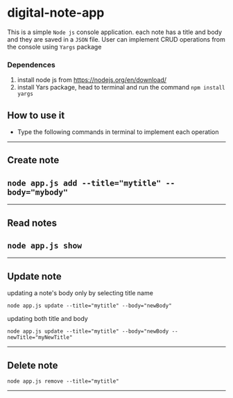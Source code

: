# digital-note-app

This is a simple `Node js` console application. each note has a title and body and they are saved in a `JSON` file.
User can implement CRUD operations from the console using `Yargs` package

### Dependences 
1. install node js from https://nodejs.org/en/download/
2. install Yars package, head to terminal and run the command `npm install yargs` 

## How to use it
* Type the following commands in terminal to implement each operation
-----------
## Create note

`node app.js add --title="mytitle" --body="mybody"`
-----------

------
## Read notes

`node app.js show`
-------------

-----------
## Update note
updating a note's body only by selecting title name

`node app.js update --title="mytitle" --body="newBody"`

updating both title and body

`node app.js update --title="mytitle" --body="newBody --newTitle="myNewTitle"`

-----------

## Delete note
`node app.js remove --title="mytitle"`

-----------
